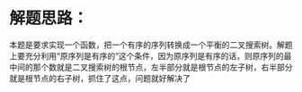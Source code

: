 解题思路：
===
本题是要求实现一个函数，把一个有序的序列转换成一个平衡的二叉搜索树。解题上要充分利用“原序列是有序的”这个条件，因为原序列是有序的话，则原序列的最中间的那个数就是二叉搜索树的根节点，左半部分就是根节点的左子树，右半部分就是根节点的右子树，抓住了这点，问题就好解决了
